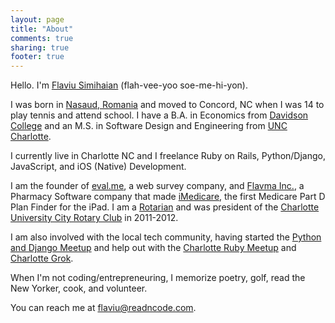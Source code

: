 ```yaml
---
layout: page
title: "About"
comments: true
sharing: true
footer: true
---
```


Hello. I'm <a href="{{ site.author-url }}">Flaviu Simihaian</a> (flah-vee-yoo soe-me-hi-yon).

I was born in [Nasaud, Romania](http://maps.google.com/maps?q=nasaud,+romania&hl=en&ie=UTF8&hnear=Nasaud,+Bistri%C8%9Ba-N%C4%83s%C4%83ud+County,+Romania&t=m&z=13) and moved to Concord, NC when I was 14 to play tennis and
attend school. I have a B.A. in Economics from <a
href="http://davidson.edu">Davidson College</a> and an M.S. in Software
Design and Engineering from <a href="http://uncc.edu">UNC Charlotte</a>.

I currently live in Charlotte NC and I freelance Ruby on Rails,
Python/Django, JavaScript, and iOS (Native) Development. 

I am the founder of <a
href="http://eval.me">eval.me</a>, a web survey company, and <a
href="http://flavma.com">Flavma Inc.</a>, a Pharmacy Software company
that made [iMedicare](http://twitter.com/iMedicare), the first Medicare Part D Plan
Finder for the iPad. I am a [Rotarian](http://rotary.org) and was
president of the [Charlotte University City Rotary Club](http://ucrotary.com) in 2011-2012.

I am also involved with the local tech community, having started
the [Python and Django Meetup](http://www.meetup.com/python-django-charlotte/) and help out with the [Charlotte Ruby Meetup](http://www.meetup.com/charlotte-rb/) and [Charlotte Grok](http://www.charlottegrok.com/).

When I'm not coding/entrepreneuring, I memorize poetry, golf, read the New Yorker, 
cook, and volunteer.

You can reach me at <a href="mailto:flaviu@readncode.com">flaviu@readncode.com</a>.
